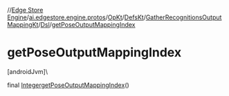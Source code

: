 //[Edge Store Engine](../../../../../../index.md)/[ai.edgestore.engine.protos](../../../../index.md)/[OpKt](../../../index.md)/[DefsKt](../../index.md)/[GatherRecognitionsOutputMappingKt](../index.md)/[Dsl](index.md)/[getPoseOutputMappingIndex](get-pose-output-mapping-index.md)

# getPoseOutputMappingIndex

[androidJvm]\

final [Integer](https://developer.android.com/reference/kotlin/java/lang/Integer.html)[getPoseOutputMappingIndex](get-pose-output-mapping-index.md)()

